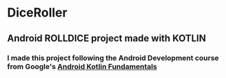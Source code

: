 # DiceRoller
## Android ROLLDICE project made with KOTLIN

### I made this project following the Android Development course from Google's <a href="https://developer.android.com/codelabs/kotlin-android-training-app-anatomy#0">Android Kotlin Fundamentals</a>
